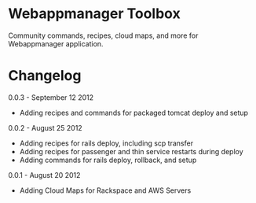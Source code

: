Webappmanager Toolbox
=====================
Community commands, recipes, cloud maps, and more for Webappmanager application.


Changelog
=========

0.0.3 - September 12 2012
 * Adding recipes and commands for packaged tomcat deploy and setup

0.0.2 - August 25 2012
 * Adding recipes for rails deploy, including scp transfer
 * Adding recipes for passenger and thin service restarts during deploy
 * Adding commands for rails deploy, rollback, and setup

0.0.1 - August 20 2012
 * Adding Cloud Maps for Rackspace and AWS Servers
